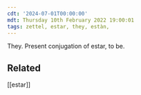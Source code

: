 ```yaml
---
cdt: '2024-07-01T00:00:00'
mdt: Thursday 10th February 2022 19:00:01
tags: zettel, estar, they, estàn,
---
```


They. Present conjugation of estar, to be. 

## Related
[[estar]]